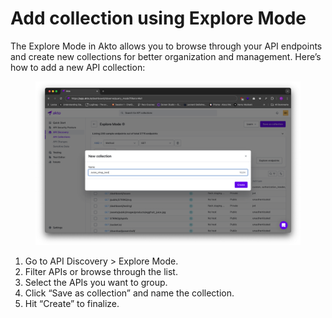 # Add collection using Explore Mode

The Explore Mode in Akto allows you to browse through your API endpoints and create new collections for better organization and management. Here’s how to add a new API collection:

<figure><img src="../../.gitbook/assets/image (3) (1) (1) (1) (1) (1) (1) (1) (1).png" alt=""><figcaption></figcaption></figure>

1. Go to API Discovery > Explore Mode.
2. Filter APIs or browse through the list.
3. Select the APIs you want to group.
4. Click “Save as collection” and name the collection.
5. Hit “Create” to finalize.
